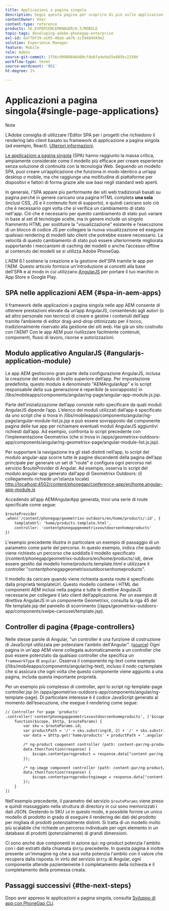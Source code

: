 ```yaml
---
title: Applicazioni a pagina singola
description: Segui questa pagina per scoprire di più sulle applicazioni a pagina singola, ovvero puoi creare un’applicazione che funziona in modo identico a un’applicazione desktop o mobile.
contentOwner: User
content-type: reference
products: SG_EXPERIENCEMANAGER/6.5/MOBILE
topic-tags: developing-adobe-phonegap-enterprise
exl-id: daf7bf39-a105-46eb-ab7b-1c59484949e2
solution: Experience Manager
feature: Mobile
role: Admin
source-git-commit: 1f56c99980846400cfde8fa4e9a55e885bc2258d
workflow-type: tm+mt
source-wordcount: '951'
ht-degree: 1%

---
```


# Applicazioni a pagina singola{#single-page-applications}

>[!NOTE]
>
>L’Adobe consiglia di utilizzare l’Editor SPA per i progetti che richiedono il rendering lato client basato su framework di applicazione a pagina singola (ad esempio, React). [Ulteriori informazioni](/help/sites-developing/spa-overview.md).

[Le applicazioni a pagina singola](https://en.wikipedia.org/wiki/Single-page_application) (SPA) hanno raggiunto la massa critica, ampiamente considerate come il modello più efficace per creare esperienze senza soluzione di continuità con la tecnologia Web. Seguendo un modello SPA, puoi creare un’applicazione che funziona in modo identico a un’app desktop o mobile, ma che raggiunge una moltitudine di piattaforme per dispositivi e fattori di forma grazie alle sue basi negli standard web aperti.

In generale, l&#39;SPA appare più performante dei siti web tradizionali basati su pagina perché in genere caricano una pagina HTML completa **una sola** (inclusi CSS, JS e il contenuto font di supporto), e quindi caricano solo ciò che è necessario ogni volta che si verifica un cambiamento di stato nell&#39;app. Ciò che è necessario per questo cambiamento di stato può variare in base al set di tecnologie scelte, ma in genere include un singolo frammento HTML per sostituire la &quot;visualizzazione&quot; esistente e l’esecuzione di un blocco di codice JS per collegare la nuova visualizzazione ed eseguire qualsiasi rendering di modelli lato client che potrebbe essere necessario. La velocità di questo cambiamento di stato può essere ulteriormente migliorata supportando i meccanismi di caching dei modelli o anche l’accesso offline al contenuto dei modelli se si utilizza Adobe PhoneGap.

L&#39;AEM 6.1 sostiene la creazione e la gestione dell&#39;SPA tramite le app per l&#39;AEM. Questo articolo fornisce un&#39;introduzione ai concetti alla base dell&#39;SPA e al modo in cui utilizzano [AngularJS](https://angularjs.org/) per portare il tuo marchio in App Store e Google Play.

## SPA nelle applicazioni AEM {#spa-in-aem-apps}

Il framework delle applicazioni a pagina singola nelle app AEM consente di ottenere prestazioni elevate da un’app AngularJS, consentendo agli autori (o ad altro personale non tecnico) di creare e gestire i contenuti dell’app tramite l’ambiente di editor drag-and-drop ottimizzato per il tocco, tradizionalmente riservato alla gestione dei siti web. Hai già un sito costruito con l&#39;AEM? Con le app AEM puoi riutilizzare facilmente contenuti, componenti, flussi di lavoro, risorse e autorizzazioni.

## Modulo applicativo AngularJS {#angularjs-application-module}

Le app AEM gestiscono gran parte della configurazione AngularJS, inclusa la creazione del modulo di livello superiore dell’app. Per impostazione predefinita, questo modulo è denominato &quot;AEMAngularApp&quot; e lo script responsabile della sua generazione è reperibile (e sovrapposto) in /libs/mobileapps/components/angular/ng-page/angular-app-module.js.jsp.

Parte dell’inizializzazione dell’app consiste nello specificare da quali moduli AngularJS dipende l’app. L’elenco dei moduli utilizzati dall’app è specificato da uno script che si trova in /libs/mobileapps/components/angular/ng-page/angular-module-list.js.jsp e può essere sovrapposto dal componente pagina delle tue app per richiamare eventuali moduli AngularJS aggiuntivi richiesti dall’app. Ad esempio, confronta lo script precedente con l’implementazione Geometrixx (che si trova in /apps/geometrixx-outdoors-app/components/angular/ng-geometrixx-page/angular-module-list.js.jsp).

Per supportare la navigazione tra gli stati distinti nell’app, lo script del modulo angular-app scorre tutte le pagine discendenti della pagina dell’app principale per generare un set di &quot;route&quot; e configura ogni percorso nel servizio $routeProvider di Angular. Ad esempio, osserva lo script del modulo angular-app generato dall&#39;app di Geometrixx Outdoors: (il collegamento richiede un&#39;istanza locale) [http://localhost:4502/content/phonegap/conference-app/en/home.angular-app-module.js](http://localhost:4502/content/phonegap/conference-app/en/home.angular-app-module.js)

Accedendo all’app AEMAngularApp generata, trovi una serie di route specificate come segue:

```xml
$routeProvider
.when('/content/phonegap/geometrixx-outdoors/en/home/products/:id', {
    templateUrl: 'home/products.template.html',
    controller: 'contentphonegapgeometrixxoutdoorsenhomeproducts'
})
```

L&#39;esempio precedente illustra in particolare un esempio di passaggio di un parametro come parte del percorso. In questo esempio, indica che quando viene richiesto un percorso che soddisfa il modello specificato (/content/phonegap/geometrixx-outdoors/en/home/products/:id), deve essere gestito dal modello home/products.template.html e utilizzare il controller &quot;contentphonegapgeometrixxoutdoorsenhomeproducts&quot;.

Il modello da caricare quando viene richiesta questa route è specificato dalla proprietà templateUrl. Questo modello contiene i HTML dei componenti AEM inclusi nella pagina e tutte le direttive AngularJS necessarie per collegare il lato client dell’applicazione. Per un esempio di direttiva AngularJS in un componente Geometrixx, consulta la riga 45 del file template.jsp del pannello di scorrimento (/apps/geometrixx-outdoors-app/components/swipe-carousel/template.jsp).

## Controller di pagina {#page-controllers}

Nelle stesse parole di Angular, &quot;un controller è una funzione di costruzione di JavaScript utilizzata per potenziare l&#39;ambito dell&#39;Angular&quot;. ([source](https://docs.angularjs.org/guide/controller)) Ogni pagina in un&#39;app AEM viene collegata automaticamente a un controller che può essere potenziato da qualsiasi controller che specifica un `frameworkType` di `angular`. Osserva il componente ng-text come esempio (/libs/mobileapps/components/angular/ng-text), incluso il nodo cq:template che si assicura che ogni volta che questo componente viene aggiunto a una pagina, includa questa importante proprietà.

Per un esempio più complesso di controller, apri lo script ng-template-page controller.jsp (in /apps/geometrixx-outdoors-app/components/angular/ng-template-page). Di particolare interesse è il codice JavaScript generato al momento dell’esecuzione, che esegue il rendering come segue:

```xml
// Controller for page 'products'
.controller('contentphonegapgeometrixxoutdoorsenhomeproducts', ['$scope', '$http', '$routeParams',
    function($scope, $http, $routeParams) {
        var sku = $routeParams.id;
        var productPath = '/' + sku.substring(0, 2) + '/' + sku.substring(0, 4) + '/' + sku;
        var data = $http.get('home/products' + productPath + '.angular.json' + cacheKiller);

        /* ng-product component controller (path: content-par/ng-product) */
        data.then(function(response) {
            $scope.contentparngproduct = response.data["content-par/ng-product"].items;
        });

        /* ng-image component controller (path: content-par/ng-product/ng-image) */
        data.then(function(response) {
            $scope.contentparngproductngimage = response.data["content-par/ng-product/ng-image"].items;
        });
    }
])
```

Nell&#39;esempio precedente, il parametro del servizio `$routeParams` viene preso e quindi massaggiato nella struttura di directory in cui sono memorizzati i dati JSON. Gestendo lo SKU `id` in questo modo, è possibile fornire un unico modello di prodotto in grado di eseguire il rendering dei dati del prodotto per migliaia di prodotti potenzialmente distinti. Si tratta di un modello molto più scalabile che richiede un percorso individuale per ogni elemento in un database di prodotti (potenzialmente) di grandi dimensioni.

Ci sono anche due componenti in azione qui: ng-product potenzia l&#39;ambito con i dati estratti dalla chiamata `$http` precedente. In questa pagina è inoltre presente un&#39;immagine ng che a sua volta potenzia l&#39;ambito con il valore che recupera dalla risposta. In virtù del servizio `$http` di Angular, ogni componente attende pazientemente il completamento della richiesta e il completamento della promessa creata.

## Passaggi successivi {#the-next-steps}

Dopo aver appreso le applicazioni a pagina singola, consulta [Sviluppo di app con PhoneGap CLI](/help/mobile/phonegap-apps-pg-cli.md).
